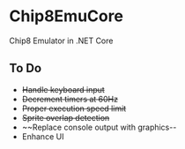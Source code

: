 # Chip8EmuCore
Chip8 Emulator in .NET Core

## To Do
* ~~Handle keyboard input~~
* ~~Decrement timers at 60Hz~~
* ~~Proper execution speed limit~~
* ~~Sprite overlap detection~~
* ~~Replace console output with graphics--
* Enhance UI
